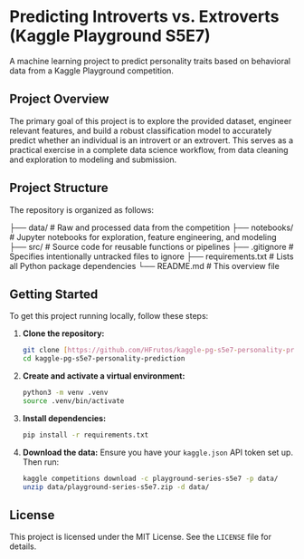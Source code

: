 # Predicting Introverts vs. Extroverts (Kaggle Playground S5E7)

A machine learning project to predict personality traits based on behavioral data from a Kaggle Playground competition.

## Project Overview

The primary goal of this project is to explore the provided dataset, engineer relevant features, and build a robust classification model to accurately predict whether an individual is an introvert or an extrovert. This serves as a practical exercise in a complete data science workflow, from data cleaning and exploration to modeling and submission.

## Project Structure

The repository is organized as follows:

├── data/              # Raw and processed data from the competition
├── notebooks/         # Jupyter notebooks for exploration, feature engineering, and modeling
├── src/               # Source code for reusable functions or pipelines
├── .gitignore         # Specifies intentionally untracked files to ignore
├── requirements.txt   # Lists all Python package dependencies
└── README.md          # This overview file

## Getting Started

To get this project running locally, follow these steps:

1.  **Clone the repository:**
    ```bash
    git clone [https://github.com/HFrutos/kaggle-pg-s5e7-personality-prediction.git](https://github.com/HFrutos/kaggle-pg-s5e7-personality-prediction.git)
    cd kaggle-pg-s5e7-personality-prediction
    ```

2.  **Create and activate a virtual environment:**
    ```bash
    python3 -m venv .venv
    source .venv/bin/activate
    ```

3.  **Install dependencies:**
    ```bash
    pip install -r requirements.txt
    ```

4.  **Download the data:**
    Ensure you have your `kaggle.json` API token set up. Then run:
    ```bash
    kaggle competitions download -c playground-series-s5e7 -p data/
    unzip data/playground-series-s5e7.zip -d data/
    ```

## License

This project is licensed under the MIT License. See the `LICENSE` file for details.